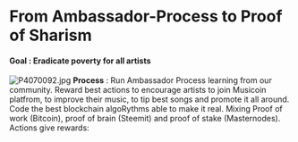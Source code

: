 # From Ambassador-Process to Proof of Sharism 
#### Goal : Eradicate poverty for all artists
![P4070092.jpg](https://cdn.steemitimages.com/DQmecjUYcmhAtU7Fibv8fBntqz62Y4sijCvYgZTdfQkxR5c/P4070092.jpg)
**Process** : Run Ambassador Process learning from our community. Reward best actions to encourage artists to join Musicoin platfrom, to improve their music, to tip best songs and promote it all around. Code the best blockchain algoRythms able to make it real. Mixing Proof of work (Bitcoin), proof of brain (Steemit) and proof of stake (Masternodes). 
Actions give rewards:
